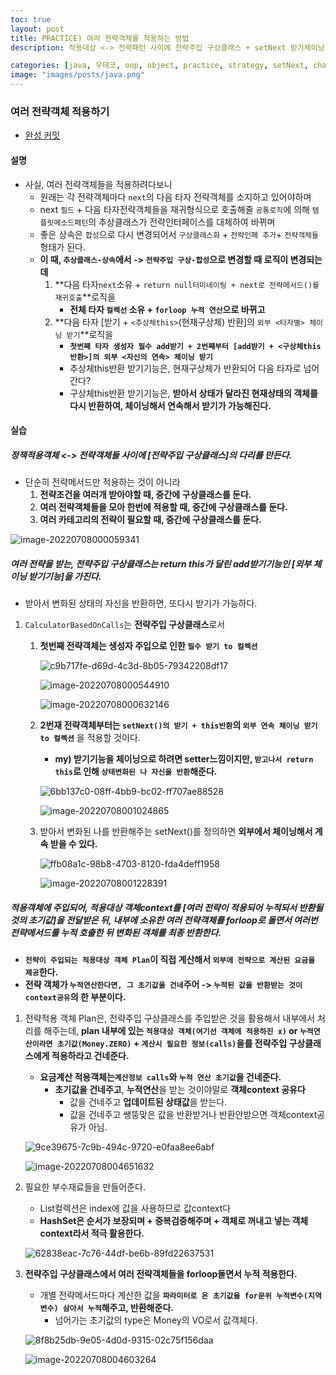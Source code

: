 ```yaml
---
toc: true
layout: post
title: PRACTICE) 여러 전략객체를 적용하는 방법
description: 적용대상 <-> 전략패턴 사이에 전략주입 구상클래스 + setNext 받기체이닝

categories: [java, 우테코, oop, object, practice, strategy, setNext, chaining]
image: "images/posts/java.png"
---
```


### 여러 전략객체 적용하기

- [완성 커밋](https://github.com/is2js/object2/commit/37e2deb737c18c7ebf0cbbb559b020765f81370e)



#### 설명

- 사실, 여러 전략객체들을 적용하려다보니
  - 원래는 각 전략객체마다 `next`의 다음 타자 전략객체를 소지하고 있어야하며
  - next `필드` + 다음 타자전략객체들을 재귀형식으로 호출해줄 `공통로직`에 의해 `템플릿메소드패턴`의 추상클래스가 전략인터페이스를 대체하여 바뀌며
  - 좋은 상속은 `합성`으로 다시 변경되어서 `구상클래스화` + `전략인페 추가`+  `전략객체들`형태가 된다.
  - **이 때, `추상클래스-상속`에서 -> `전략주입 구상-합성`으로 변경할 때 로직이 변경되는데**
    1. **다음 타자`next`소유 + `return null터미네이팅 + next로 전략메서드()를 재귀호출`**로직을 
       - **전체 타자 `컬렉선` 소유 + `forloop 누적 연산`으로 바뀌고** 
    2. **다음 타자 [받기 + `<추상체this>`(현재구상체) 반환]의 `외부 <타자별> 체이닝 받기`**로직을
       -  **`첫번째 타자 생성자 필수 add받기 + 2번째부터 [add받기 + <구상체this반환>]의 외부 <자신의 연속> 체이닝 받기`**
         - 추상체this반환 받기기능은, 현재구상체가 반환되어 다음 타자로 넘어간다?
         - 구상체this반환 받기기능은, **받아서 상태가 달라진 현재상태의 객체를 다시 반환하여, 체이닝해서 연속해서 받기가 가능해진다.**





#### 실습

##### 정잭적용객체 <-> 전략객체들 사이에 [전략주입 구상클래스]의 다리를 만든다.

- 단순히 전략메서드만 적용하는 것이 아니라
  1. **전략조건을 여러개 받아야할 때, 중간에 구상클래스를 둔다.**
  2. **여러 전략객체들을 모아 한번에 적용할 때, 중간에 구상클래스를 둔다.**
  3. **여러 카테고리의 전략이 필요할 때, 중간에 구상클래스를 둔다.**



![image-20220708000059341](https://raw.githubusercontent.com/is3js/screenshots/main/image-20220708000059341.png)



##### 여러 전략을 받는, 전략주입 구상클래스는 return this가 달린  add받기기능인 [외부 체이닝 받기기능]을 가진다.

- 받아서 변화된 상태의 자신을 반환하면, 또다시 받기가 가능하다.





1. `CalculatorBasedOnCalls`는 **전략주입 구상클래스**로서 

   1. **첫번째 전략객체는 생성자 주입으로 인한 `필수 받기 to 컬렉션`**

      ![c9b717fe-d69d-4c3d-8b05-79342208df17](https://raw.githubusercontent.com/is3js/screenshots/main/c9b717fe-d69d-4c3d-8b05-79342208df17.gif)

      ![image-20220708000544910](https://raw.githubusercontent.com/is3js/screenshots/main/image-20220708000544910.png)

      ![image-20220708000632146](https://raw.githubusercontent.com/is3js/screenshots/main/image-20220708000632146.png)

   2. **2번재 전략객체부터는 `setNext()의 받기 + this반환`의 `외부 연속 체이닝 받기 to 컬렉션`** 을 적용할 것이다.

      - **my) 받기기능을 체이닝으로 하려면 setter느낌이지만, `받고나서 return this`로 인해 `상태변화된 나 자신을 반환`해준다.**

      ![6bb137c0-08ff-4bb9-bc02-ff707ae88528](https://raw.githubusercontent.com/is3js/screenshots/main/6bb137c0-08ff-4bb9-bc02-ff707ae88528.gif)

      ![image-20220708001024865](https://raw.githubusercontent.com/is3js/screenshots/main/image-20220708001024865.png)

   3. 받아서 변화된 나를 반환해주는 setNext()를 정의하면 **외부에서 체이닝해서 계속 받을 수 있다.**

      ![ffb08a1c-98b8-4703-8120-fda4deff1958](https://raw.githubusercontent.com/is3js/screenshots/main/ffb08a1c-98b8-4703-8120-fda4deff1958.gif)

      ![image-20220708001228391](https://raw.githubusercontent.com/is3js/screenshots/main/image-20220708001228391.png)





##### 적용객체에 주입되어, 적용대상 객체context를 [여러 전략이 적용되어 누적되서 반환될 것의 초기값]을 전달받은 뒤, 내부에 소유한 여러 전략객체를  forloop로 돌면서 여러번 전략메서드를 누적 호출한 뒤 변화된 객체를 최종 반환한다.

- **`전략이 주입되는 적용대상 객체 Plan`이 직접 계산해서 `외부에 전략으로 계산된 요금을 제공`한다.**
- **전략 객체가 `누적연산한다면, 그 초기값을 건네`주어 -> `누적된 값을 반환받는 것이 context공유`의 한 부분이다.**





1. 전략적용 객체 Plan은, 전략주입 구상클래스를 주입받은 것을 활용해서 내부에서 처리를 해주는데, **plan 내부에 있는 `적용대상 객체(여기선 객체에 적용하진 x)` or `누적연산이라면 초기값(Money.ZERO)` + `계산시 필요한 정보(calls)`을를  전략주입 구상클래스에게 적용하라고 건네준다.**

   - **요금계산 적용객체는`계산정보 calls`와  `누적 연산 초기값`을 건네준다.**
     - **초기값을 건네주고**, **누적연산**을 받는 것이야말로 **객체context 공유다**
       - 값을 건네주고 **업데이트된 상태값**을 받는다.
       - 값을 건네주고 쌩뚱맞은 값을 반환받거나 반환안받으면 객체context공유가 아님.

   ![9ce39675-7c9b-494c-9720-e0faa8ee6abf](https://raw.githubusercontent.com/is3js/screenshots/main/9ce39675-7c9b-494c-9720-e0faa8ee6abf.gif)

   ![image-20220708004651632](https://raw.githubusercontent.com/is3js/screenshots/main/image-20220708004651632.png)

2. 필요한 부수재료들을 만들어준다.

   - List컬렉션은 index에 값을 사용하므로 값context다
   - **HashSet은 순서가 보장되며 + 중복검증해주며 + 객체로 꺼내고 넣는 객체context라서 적극 활용한다.**

   ![62838eac-7c76-44df-be6b-89fd22637531](https://raw.githubusercontent.com/is3js/screenshots/main/62838eac-7c76-44df-be6b-89fd22637531.gif)

   

3. **전략주입 구상클래스에서 여러 전략객체들을 forloop돌면서 누적 적용한다.**

   - 개별 전략메서드마다 계산한 값을 **`파라미터로 온 초기값을 for문위 누적변수(지역변수) 삼아서 누적`해주고, 반환해준다.**
     - 넘어가는 초기값의 type은 Money의 VO로서 값객체다.

   ![8f8b25db-9e05-4d0d-9315-02c75f156daa](https://raw.githubusercontent.com/is3js/screenshots/main/8f8b25db-9e05-4d0d-9315-02c75f156daa.gif)

   ![image-20220708004603264](https://raw.githubusercontent.com/is3js/screenshots/main/image-20220708004603264.png)



